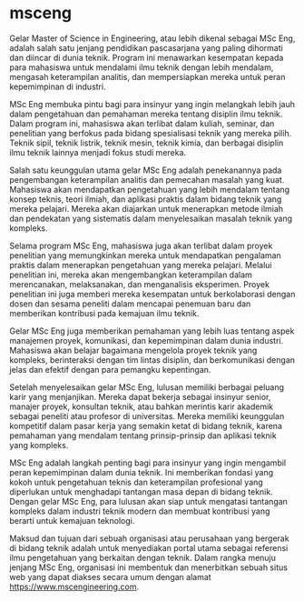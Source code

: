 # msceng
Gelar Master of Science in Engineering, atau lebih dikenal sebagai MSc Eng, adalah salah satu jenjang pendidikan pascasarjana yang paling dihormati dan diincar di dunia teknik. Program ini menawarkan kesempatan kepada para mahasiswa untuk mendalami ilmu teknik dengan lebih mendalam, mengasah keterampilan analitis, dan mempersiapkan mereka untuk peran kepemimpinan di industri.

MSc Eng membuka pintu bagi para insinyur yang ingin melangkah lebih jauh dalam pengetahuan dan pemahaman mereka tentang disiplin ilmu teknik. Dalam program ini, mahasiswa akan terlibat dalam kuliah, seminar, dan penelitian yang berfokus pada bidang spesialisasi teknik yang mereka pilih. Teknik sipil, teknik listrik, teknik mesin, teknik kimia, dan berbagai disiplin ilmu teknik lainnya menjadi fokus studi mereka.

Salah satu keunggulan utama gelar MSc Eng adalah penekanannya pada pengembangan keterampilan analitis dan pemecahan masalah yang kuat. Mahasiswa akan mendapatkan pengetahuan yang lebih mendalam tentang konsep teknis, teori ilmiah, dan aplikasi praktis dalam bidang teknik yang mereka pelajari. Mereka akan diajarkan untuk menerapkan metode ilmiah dan pendekatan yang sistematis dalam menyelesaikan masalah teknik yang kompleks.

Selama program MSc Eng, mahasiswa juga akan terlibat dalam proyek penelitian yang memungkinkan mereka untuk mendapatkan pengalaman praktis dalam menerapkan pengetahuan yang mereka pelajari. Melalui penelitian ini, mereka akan mengembangkan keterampilan dalam merencanakan, melaksanakan, dan menganalisis eksperimen. Proyek penelitian ini juga memberi mereka kesempatan untuk berkolaborasi dengan dosen dan sesama peneliti dalam mencapai penemuan baru dan memberikan kontribusi pada kemajuan ilmu teknik.

Gelar MSc Eng juga memberikan pemahaman yang lebih luas tentang aspek manajemen proyek, komunikasi, dan kepemimpinan dalam dunia industri. Mahasiswa akan belajar bagaimana mengelola proyek teknik yang kompleks, berinteraksi dengan tim lintas disiplin, dan berkomunikasi dengan jelas dan efektif dengan para pemangku kepentingan.

Setelah menyelesaikan gelar MSc Eng, lulusan memiliki berbagai peluang karir yang menjanjikan. Mereka dapat bekerja sebagai insinyur senior, manajer proyek, konsultan teknik, atau bahkan merintis karir akademik sebagai peneliti atau profesor di universitas. Mereka memiliki keunggulan kompetitif dalam pasar kerja yang semakin ketat di bidang teknik, karena pemahaman yang mendalam tentang prinsip-prinsip dan aplikasi teknik yang kompleks.

MSc Eng adalah langkah penting bagi para insinyur yang ingin mengambil peran kepemimpinan dalam dunia teknik. Ini memberikan fondasi yang kokoh untuk pengetahuan teknis dan keterampilan profesional yang diperlukan untuk menghadapi tantangan masa depan di bidang teknik. Dengan gelar MSc Eng, para lulusan akan siap untuk mengatasi tantangan kompleks dalam industri teknik modern dan membuat kontribusi yang berarti untuk kemajuan teknologi. 

Maksud dan tujuan dari sebuah organisasi atau perusahaan yang bergerak di bidang teknik adalah untuk menyediakan portal utama sebagai referensi ilmu pengetahuan yang berkaitan dengan teknik. Dalam rangka menuju jenjang MSc Eng, organisasi ini membentuk dan menerbitkan sebuah situs web yang dapat diakses secara umum dengan alamat https://www.mscengineering.com.

